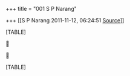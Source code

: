 +++
title = "001 S P Narang"

+++
[[S P Narang	2011-11-12, 06:24:51 [Source](https://groups.google.com/g/bvparishat/c/GsYnlHWtyf8)]]



[TABLE]





[TABLE]

